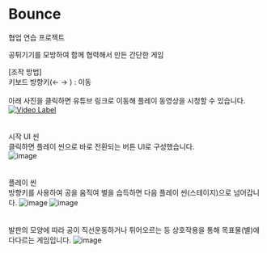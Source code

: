 # Bounce
협업 연습 프로젝트 <br>

공튀기기를 모방하여 함께 협력해서 만든 간단한 게임 <br>

[조작 방법] <br>
 키보드 방향키(← → ) : 이동 <br>
 <br>
 아래 사진을 클릭하면 유튜브 링크로 이동해 플레이 동영상을 시청할 수 있습니다. <br> 
[![Video Label](http://img.youtube.com/vi/VxXjxBwI0Jo/0.jpg)](https://youtu.be/VxXjxBwI0Jo)
<br><br><br>
시작 UI 씬 <br>
클릭하면 플레이 씬으로 바로 전환되는 버튼 UI로 구성했습니다.<br>
![image](https://user-images.githubusercontent.com/63836325/214475881-421d745a-d3ee-4559-992f-212ad73db0bc.png)
<br><br><br>
플레이 씬 <br>
방향키를 사용하여 공을 움직여 별을 습득하면 다음 플레이 씬(스테이지)으로 넘어갑니다.
![image](https://user-images.githubusercontent.com/63836325/214476115-cc797aea-5938-4222-a1b3-33db24560541.png)
![image](https://user-images.githubusercontent.com/63836325/214476282-a5fc155a-b57f-4e37-aa1a-d3d163df27b5.png)
<br><br><br>
발판의 모양에 따라 공이 직선운동하거나 튀어오르는 등 상호작용을 통해 목표물(별)에 다다르는 게임입니다.
![image](https://user-images.githubusercontent.com/63836325/214476407-8bc83ca3-946d-4ee7-a7bb-20c75a0db1a5.png)
